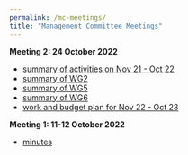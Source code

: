 ```yaml
---
permalink: /mc-meetings/
title: "Management Committee Meetings"
---
```


**Meeting 2: 24 October 2022**

- [summary of activities on Nov 21 - Oct 22](MC/meeting2/summary.pdf)
- [summary of WG2](MC/meeting2/wg2.pdf)
- [summary of WG5](MC/meeting2/wg5.pdf)
- [summary of WG6](MC/meeting2/wg6.pdf)
- [work and budget plan for Nov 22 - Oct 23](MC/meeting2/plan.pdf)

**Meeting 1: 11-12 October 2022**

- [minutes](MC/meeting1/minutes.pdf)
